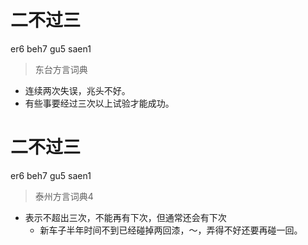 # 二不过三
er6 beh7 gu5 saen1
> 东台方言词典
- 连续两次失误，兆头不好。
- 有些事要经过三次以上试验才能成功。

# 二不过三
er6 beh7 gu5 saen1
> 泰州方言词典4
- 表示不超出三次，不能再有下次，但通常还会有下次
  - 新车子半年时间不到已经碰掉两回漆，～，弄得不好还要再碰一回。
